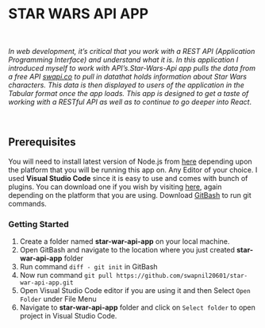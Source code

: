 # STAR WARS API APP
<br>

*In web development, it’s critical that you work with a REST API (Application Programming Interface) and understand what it is. In this application I introduced myself to work with API’s.Star-Wars-Api app pulls the data from a free API [swapi.co](https://swapi.co/) to pull in datathat holds information about Star Wars characters. This data is then displayed to users of the application in the Tabular format once the app loads.
This app is designed to get a taste of working with a RESTful API as well as to continue to go deeper into React*.

<br>

## Prerequisites

You will need to install latest version of Node.js from [here](https://nodejs.org/en/) depending upon the platform that you will be running this app on. 
Any Editor of your choice. I used **Visual Studio Code** since it is easy to use and comes with bunch of plugins. You can download one if you wish by visiting [here](https://code.visualstudio.com/), again depending on the platform that you are using.
Download [GitBash](https://git-scm.com/downloads) to run git commands.

### Getting Started

1) Create a folder named **star-war-api-app** on your local machine.
2) Open GitBash and navigate to the location where you just created **star-war-api-app** folder
3) Run command ```diff - git init``` in GitBash
4) Now run command `git pull https://github.com/swapnil20601/star-war-api-app.git`
5) Open Visual Studio Code editor if you are using it and then Select `Open Folder` under File Menu
6) Navigate to **star-war-api-app** folder and click on `Select folder` to open project in Visual Studio Code. 


